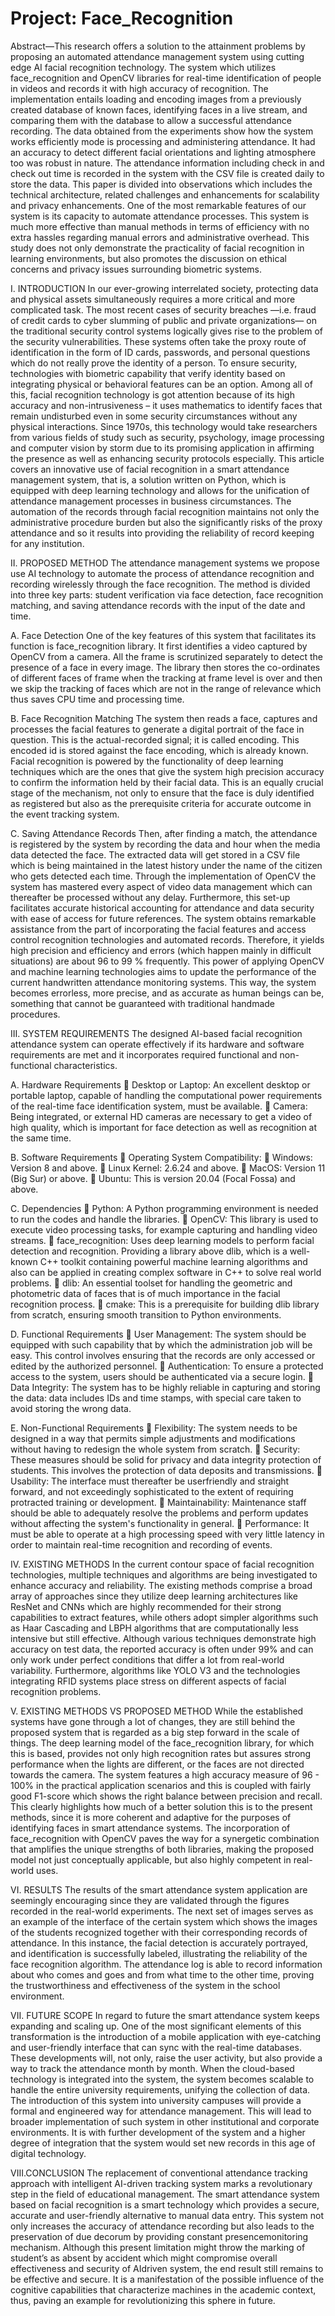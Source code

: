 # Project: Face_Recognition 

Abstract—This research offers a solution to the attainment
problems by proposing an automated attendance management
system using cutting edge AI facial recognition technology. The
system which utilizes face_recognition and OpenCV libraries for
real-time identification of people in videos and records it with high
accuracy of recognition. The implementation entails loading and
encoding images from a previously created database of known
faces, identifying faces in a live stream, and comparing them with
the database to allow a successful attendance recording. The data
obtained from the experiments show how the system works
efficiently mode is processing and administering attendance. It
had an accuracy to detect different facial orientations and lighting
atmosphere too was robust in nature. The attendance information
including check in and check out time is recorded in the system
with the CSV file is created daily to store the data. This paper is
divided into observations which includes the technical
architecture, related challenges and enhancements for scalability
and privacy enhancements. One of the most remarkable features
of our system is its capacity to automate attendance processes. This
system is much more effective than manual methods in terms of
efficiency with no extra hassles regarding manual errors and
administrative overhead. This study does not only demonstrate
the practicality of facial recognition in learning environments, but
also promotes the discussion on ethical concerns and privacy
issues surrounding biometric systems.

I. INTRODUCTION
In our ever-growing interrelated society, protecting data and
physical assets simultaneously requires a more critical and more
complicated task. The most recent cases of security breaches
—i.e. fraud of credit cards to cyber slumming of public and
private organizations— on the traditional security control
systems logically gives rise to the problem of the security
vulnerabilities. These systems often take the proxy route of
identification in the form of ID cards, passwords, and personal
questions which do not really prove the identity of a person. To
ensure security, technologies with biometric capability that
verify identity based on integrating physical or behavioral
features can be an option. Among all of this, facial recognition
technology is got attention because of its high accuracy and
non-intrusiveness – it uses mathematics to identify faces that
remain undisturbed even in some security circumstances
without any physical interactions. Since 1970s, this technology
would take researchers from various fields of study such as
security, psychology, image processing and computer vision by
storm due to its promising application in affirming the presence
as well as enhancing security protocols especially. This article
covers an innovative use of facial recognition in a smart
attendance management system, that is, a solution written on
Python, which is equipped with deep learning technology and
allows for the unification of attendance management processes
in business circumstances. The automation of the records
through facial recognition maintains not only the administrative
procedure burden but also the significantly risks of the proxy
attendance and so it results into providing the reliability of
record keeping for any institution.

II. PROPOSED METHOD
The attendance management systems we propose use AI
technology to automate the process of attendance recognition
and recording wirelessly through the face recognition. The
method is divided into three key parts: student verification via
face detection, face recognition matching, and saving
attendance records with the input of the date and time.

A. Face Detection
One of the key features of this system that facilitates its
function is face_recognition library. It first identifies a video
captured by OpenCV from a camera. All the frame is scrutinized
separately to detect the presence of a face in every image. The
library then stores the co-ordinates of different faces of frame
when the tracking at frame level is over and then we skip the
tracking of faces which are not in the range of relevance which
thus saves CPU time and processing time.

B. Face Recognition Matching
The system then reads a face, captures and processes the
facial features to generate a digital portrait of the face in
question. This is the actual-recorded signal; it is called
encoding. This encoded id is stored against the face encoding,
which is already known. Facial recognition is powered by the
functionality of deep learning techniques which are the ones that
give the system high precision accuracy to confirm the
information held by their facial data. This is an equally crucial
stage of the mechanism, not only to ensure that the face is duly
identified as registered but also as the prerequisite criteria for
accurate outcome in the event tracking system.

C. Saving Attendance Records
Then, after finding a match, the attendance is registered by
the system by recording the data and hour when the media data
detected the face. The extracted data will get stored in a CSV
file which is being maintained in the latest history under the
name of the citizen who gets detected each time. Through the
implementation of OpenCV the system has mastered every
aspect of video data management which can thereafter be
processed without any delay. Furthermore, this set-up facilitates
accurate historical accounting for attendance and data security
with ease of access for future references.
The system obtains remarkable assistance from the part of
incorporating the facial features and access control recognition
technologies and automated records. Therefore, it yields high
precision and efficiency and errors (which happen mainly in
difficult situations) are about 96 to 99 % frequently. This power
of applying OpenCV and machine learning technologies aims to
update the performance of the current handwritten attendance
monitoring systems. This way, the system becomes errorless,
more precise, and as accurate as human beings can be,
something that cannot be guaranteed with traditional handmade
procedures.


III. SYSTEM REQUIREMENTS
The designed AI-based facial recognition attendance system
can operate effectively if its hardware and software
requirements are met and it incorporates required functional and
non-functional characteristics.

A. Hardware Requirements
 Desktop or Laptop: An excellent desktop or portable
laptop, capable of handling the computational power
requirements of the real-time face identification
system, must be available.
 Camera: Being integrated, or external HD cameras are
necessary to get a video of high quality, which is
important for face detection as well as recognition at
the same time.

B. Software Requirements
 Operating System Compatibility:
 Windows: Version 8 and above.
 Linux Kernel: 2.6.24 and above.
 MacOS: Version 11 (Big Sur) or above.
 Ubuntu: This is version 20.04 (Focal Fossa) and above.

C. Dependencies
 Python: A Python programming environment is needed
to run the codes and handle the libraries.
 OpenCV: This library is used to execute video
processing tasks, for example capturing and handling
video streams.
 face_recognition: Uses deep learning models to perform
facial detection and recognition. Providing a library
above dlib, which is a well-known C++ toolkit 
containing powerful machine learning algorithms and
also can be applied in creating complex software in C++
to solve real world problems.
 dlib: An essential toolset for handling the geometric and
photometric data of faces that is of much importance in
the facial recognition process.
 cmake: This is a prerequisite for building dlib library
from scratch, ensuring smooth transition to Python
environments.

D. Functional Requirements
 User Management: The system should be equipped
with such capability that by which the administration
job will be easy. This control involves ensuring that the
records are only accessed or edited by the authorized
personnel.
 Authentication: To ensure a protected access to the
system, users should be authenticated via a secure
login.
 Data Integrity: The system has to be highly reliable in
capturing and storing the data: data includes IDs and
time stamps, with special care taken to avoid storing
the wrong data.

E. Non-Functional Requirements
 Flexibility: The system needs to be designed in a way
that permits simple adjustments and modifications
without having to redesign the whole system from
scratch.
 Security: These measures should be solid for privacy
and data integrity protection of students. This involves
the protection of data deposits and transmissions.
 Usability: The interface must thereafter be userfriendly and straight forward, and not exceedingly
sophisticated to the extent of requiring protracted
training or development.
 Maintainability: Maintenance staff should be able to
adequately resolve the problems and perform updates
without affecting the system's functionality in general.
 Performance: It must be able to operate at a high
processing speed with very little latency in order to
maintain real-time recognition and recording of events.


IV. EXISTING METHODS
 In the current contour space of facial recognition
technologies, multiple techniques and algorithms are being
investigated to enhance accuracy and reliability. The existing
methods comprise a broad array of approaches since they utilize
deep learning architectures like ResNet and CNNs which are
highly recommended for their strong capabilities to extract
features, while others adopt simpler algorithms such as Haar
Cascading and LBPH algorithms that are computationally less 
intensive but still effective. Although various techniques
demonstrate high accuracy on test data, the reported accuracy
is often under 99% and can only work under perfect conditions
that differ a lot from real-world variability. Furthermore,
algorithms like YOLO V3 and the technologies integrating
RFID systems place stress on different aspects of facial
recognition problems.

V. EXISTING METHODS VS PROPOSED METHOD
While the established systems have gone through a lot of
changes, they are still behind the proposed system that is
regarded as a big step forward in the scale of things. The deep
learning model of the face_recognition library, for which this is
based, provides not only high recognition rates but assures
strong performance when the lights are different, or the faces are
not directed towards the camera. The system features a high
accuracy measure of 96 - 100% in the practical application
scenarios and this is coupled with fairly good F1-score which
shows the right balance between precision and recall. This
clearly highlights how much of a better solution this is to the
present methods, since it is more coherent and adaptive for the
purposes of identifying faces in smart attendance systems. The
incorporation of face_recognition with OpenCV paves the way
for a synergetic combination that amplifies the unique strengths
of both libraries, making the proposed model not just
conceptually applicable, but also highly competent in real-world
uses.


VI. RESULTS
 The results of the smart attendance system application are
seemingly encouraging since they are validated through the
figures recorded in the real-world experiments. The next set of
images serves as an example of the interface of the certain
system which shows the images of the students recognized
together with their corresponding records of attendance. In this
instance, the facial detection is accurately portrayed, and
identification is successfully labeled, illustrating the reliability
of the face recognition algorithm. The attendance log is able to
record information about who comes and goes and from what
time to the other time, proving the trustworthiness and
effectiveness of the system in the school environment.


VII. FUTURE SCOPE
In regard to future the smart attendance system keeps
expanding and scaling up. One of the most significant elements
of this transformation is the introduction of a mobile application
with eye-catching and user-friendly interface that can sync with
the real-time databases. These developments will, not only, raise
the user activity, but also provide a way to track the attendance
month by month. When the cloud-based technology is
integrated into the system, the system becomes scalable to
handle the entire university requirements, unifying the
collection of data. The introduction of this system into
university campuses will provide a formal and engineered way
for attendance management. This will lead to broader
implementation of such system in other institutional and
corporate environments. It is with further development of the
system and a higher degree of integration that the system would
set new records in this age of digital technology.


VIII.CONCLUSION
The replacement of conventional attendance tracking
approach with intelligent AI-driven tracking system marks a
revolutionary step in the field of educational management. The
smart attendance system based on facial recognition is a smart
technology which provides a secure, accurate and user-friendly
alternative to manual data entry. This system not only increases
the accuracy of attendance recording but also leads to the
preservation of due decorum by providing constant presencemonitoring mechanism. Although this present limitation might
throw the marking of student’s as absent by accident which
might compromise overall effectiveness and security of AIdriven system, the end result still remains to be effective and
secure. It is a manifestation of the possible influence of the
cognitive capabilities that characterize machines in the academic
context, thus, paving an example for revolutionizing this sphere
in future.
